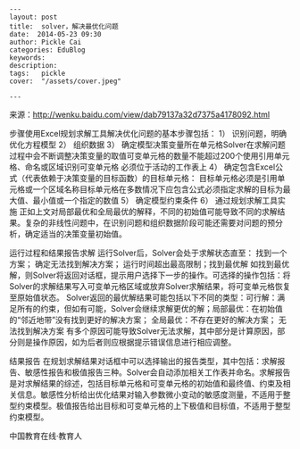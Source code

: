 
    ---
    layout: post  
    title:  solver，解决最优化问题  
    date:  2014-05-23 09:30  
    author: Pickle Cai  
    categories: EduBlog  
    keywords: 
    description:   
    tags:	pickle   
    cover:  "/assets/cover.jpeg"  

    ---  
    
来源：http://wenku.baidu.com/view/dab79137a32d7375a4178092.html

步骤使用Excel规划求解工具解决优化问题的基本步骤包括： 1） 识别问题，明确优化方程模型 2） 组织数据 3） 确定模型决策变量所在单元格Solver在求解问题过程中会不断调整决策变量的取值可变单元格的数量不能超过200个使用引用单元格、命名或区域识别可变单元格   必须位于活动的工作表上 4） 确定包含Excel公式（代表依赖于决策变量的目标函数）的目标单元格： 目标单元格必须是引用单元格或一个区域名称目标单元格在多数情况下应包含公式必须指定求解的目标为最大值、最小值或一个指定的数值 5） 确定模型约束条件 6） 通过规划求解工具实施 正如上文对局部最优和全局最优的解释，不同的初始值可能导致不同的求解结果。复杂的非线性问题中，在识别问题和组织数据阶段可能还需要对问题的预分析，确定适当的决策变量初始值。 

运行过程和结果报告求解 运行Solver后，Solver会处于求解状态直至：  找到一个方案；  确定无法找到解决方案；   运行时间超出最高限制；找到最优解 如找到最优解，则Solver将返回对话框，提示用户选择下一步的操作。可选择的操作包括：将Solver的求解结果写入可变单元格区域或放弃Solver求解结果，将可变单元格恢复至原始值状态。 Solver返回的最优解结果可能包括以下不同的类型：可行解：满足所有的约束，但如有可能，Solver会继续求解更优的解；局部最优：在初始值的“邻近地带”没有找到更好的解决方案；   全局最优：不存在更好的解决方案； 无法找到解决方案 有多个原因可能导致Solver无法求解，其中部分是计算原因，部分则是操作原因，如为后者则应根据提示错误信息进行相应调整。

 结果报告 在规划求解结果对话框中可以选择输出的报告类型，其中包括：求解报告、敏感性报告和极值报告三种。Solver会自动添加相关工作表并命名。求解报告是对求解结果的综述，包括目标单元格和可变单元格的初始值和最终值、约束及相关信息。敏感性分析给出优化结果对输入参数微小变动的敏感度测量，不适用于整型约束模型。极值报告给出目标和可变单元格的上下极值和目标值，不适用于整型约束模型。

		    
 中国教育在线·教育人

